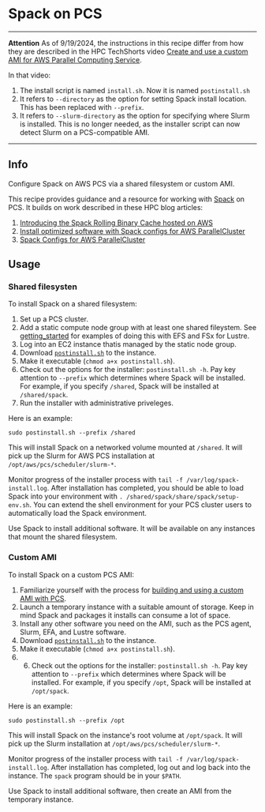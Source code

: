 # Spack on PCS

---
**Attention** As of 9/19/2024, the instructions in this recipe differ from how they are described in the HPC TechShorts video [Create and use a custom AMI for AWS Parallel Computing Service](https://www.youtube.com/watch?v=3ysMkZrDlGI). 

In that video:
1. The install script is named `install.sh`. Now it is named `postinstall.sh`
2. It refers to `--directory` as the option for setting Spack install location. This has been replaced with `--prefix`.
3. It refers to `--slurm-directory` as the option for specifying where Slurm is installed. This is no longer needed, as the installer script can now detect Slurm on a PCS-compatible AMI.
---

## Info

Configure Spack on AWS PCS via a shared filesystem or custom AMI. 

This recipe provides guidance and a resource for working with [Spack](https://spack.io) on PCS. It builds on work described in these HPC blog articles:
1. [Introducing the Spack Rolling Binary Cache hosted on AWS](https://aws.amazon.com/blogs/hpc/introducing-the-spack-rolling-binary-cache/)
2. [Install optimized software with Spack configs for AWS ParallelCluster](https://aws.amazon.com/blogs/hpc/install-optimized-software-with-spack-configs-for-aws-parallelcluster/)
3. [Spack Configs for AWS ParallelCluster](https://github.com/spack/spack-configs/tree/main/AWS/parallelcluster)

## Usage

### Shared filesysten

To install Spack on a shared filesystem: 
1. Set up a PCS cluster.
2. Add a static compute node group with at least one shared fileystem.  See [getting_started](../getting_started/) for examples of doing this with EFS and FSx for Lustre.
3. Log into an EC2 instance thatis managed by the static node group.
4. Download [`postinstall.sh`](https://raw.githubusercontent.com/spack/spack-configs/main/AWS/parallelcluster/postinstall.sh) to the instance. 
5. Make it executable (`chmod a+x postinstall.sh`).
6. Check out the options for the installer: `postinstall.sh -h`. Pay key attention to `--prefix` which determines where Spack will be installed. For example, if you specify `/shared`, Spack will be installed at `/shared/spack`.
7. Run the installer with administrative priveleges. 

Here is an example:

```shell
sudo postinstall.sh --prefix /shared
```

This will install Spack on a networked volume mounted at `/shared`. It will pick up the Slurm for AWS PCS installation at `/opt/aws/pcs/scheduler/slurm-*`. 

Monitor progress of the installer process with `tail -f /var/log/spack-install.log`. After installation has completed, you should be able to load Spack into your environment with `. /shared/spack/share/spack/setup-env.sh`. You can extend the shell environment for your PCS cluster users to automatically load the Spack environment. 

Use Spack to install additional software. It will be available on any instances that mount the shared filesystem.

### Custom AMI

To install Spack on a custom PCS AMI:
1. Familiarize yourself with the process for [building and using a custom AMI with PCS](https://docs.aws.amazon.com/pcs/latest/userguide/working-with_ami_custom.html).
2. Launch a temporary instance with a suitable amount of storage. Keep in mind Spack and packages it installs can consume a lot of space. 
3. Install any other software you need on the AMI, such as the PCS agent, Slurm, EFA, and Lustre software.
4. Download [`postinstall.sh`](https://raw.githubusercontent.com/spack/spack-configs/main/AWS/parallelcluster/postinstall.sh) to the instance. 
5. Make it executable (`chmod a+x postinstall.sh`).
6. 6. Check out the options for the installer: `postinstall.sh -h`. Pay key attention to `--prefix` which determines where Spack will be installed. For example, if you specify `/opt`, Spack will be installed at `/opt/spack`.

Here is an example:

```shell
sudo postinstall.sh --prefix /opt 
```

This will install Spack on the instance's root volume at `/opt/spack`. It will pick up the Slurm installation at `/opt/aws/pcs/scheduler/slurm-*`. 

Monitor progress of the installer process with `tail -f /var/log/spack-install.log`. After installation has completed, log out and log back into the instance. The `spack` program should be in your `$PATH`.

Use Spack to install additional software, then create an AMI from the temporary instance. 
